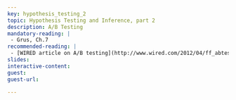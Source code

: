 ```yaml
---
key: hypothesis_testing_2
topic: Hypothesis Testing and Inference, part 2
description: A/B Testing 
mandatory-reading: |
 - Grus, Ch.7
recommended-reading: |
 - [WIRED article on A/B testing](http://www.wired.com/2012/04/ff_abtesting/)
slides: 
interactive-content:
guest:
guest-url:

---
```






